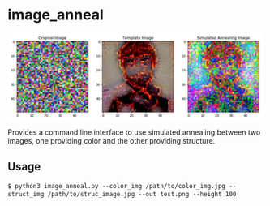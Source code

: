 # image_anneal
![alt text](https://github.com/galenseilis/image_anneal/blob/master/simulated_annealing.jpg "Logo Title Text 1")

Provides a command line interface to use simulated annealing between two images, one providing color and the other providing structure.

## Usage
```
$ python3 image_anneal.py --color_img /path/to/color_img.jpg --struct_img /path/to/struc_image.jpg --out test.png --height 100
```
